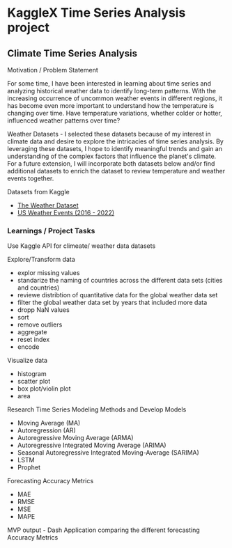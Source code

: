 # KaggleX Time Series Analysis project

Climate Time Series Analysis
---

Motivation / Problem Statement

For some time, I have been interested in learning about time series and analyzing historical weather data to identify long-term patterns. With the increasing occurrence of uncommon weather events in different regions, it has become even more important to understand how the temperature is changing over time. Have temperature variations, whether colder or hotter, influenced weather patterns over time?

Weather Datasets -
I selected these datasets because of my interest in climate data and desire to explore the intricacies of time series analysis. By leveraging these datasets, I hope to identify meaningful trends and gain an understanding of the complex factors that influence the planet's climate. For a future extension, I will incorporate both datasets below and/or find additional datasets to enrich the dataset to review temperature and weather events together.

Datasets from Kaggle
- [The Weather Dataset](https://www.kaggle.com/datasets/guillemservera/global-daily-climate-data?select=cities.csv)
- [US Weather Events (2016 - 2022)](https://www.kaggle.com/datasets/sobhanmoosavi/us-weather-events)

### Learnings / Project Tasks
Use Kaggle API for climeate/ weather data datasets

Explore/Transform data 
- explor missing values
- standarize the naming of countries across the different data sets (cities and countries)
- reviewe distribtion of quantitative data for the global weather data set
- filter the global weather data set by years that included more data
- dropp NaN values
- sort
- remove outliers
- aggregate
- reset index
- encode

Visualize data
- histogram
- scatter plot
- box plot/violin plot
- area

Research Time Series Modeling Methods and Develop Models
- Moving Average (MA)
- Autoregression (AR)
- Autoregressive Moving Average (ARMA)
- Autoregressive Integrated Moving Average (ARIMA)
- Seasonal Autoregressive Integrated Moving-Average (SARIMA)
- LSTM
- Prophet

Forecasting Accuracy Metrics
- MAE
- RMSE
- MSE
- MAPE

MVP output - Dash Application comparing the different forecasting Accuracy Metrics
